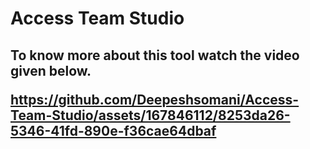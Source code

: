 <h1> Access Team Studio<h2>

<p>To know more about this tool watch the video given below.</p>




https://github.com/Deepeshsomani/Access-Team-Studio/assets/167846112/8253da26-5346-41fd-890e-f36cae64dbaf

